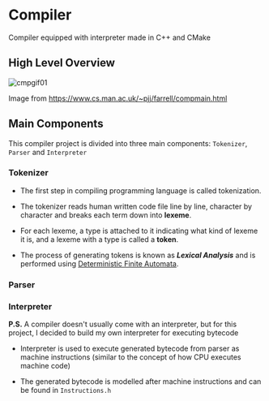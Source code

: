 # Compiler
Compiler equipped with interpreter made in C++ and CMake

## High Level Overview

![cmpgif01](https://user-images.githubusercontent.com/69248457/192213074-a8aaf576-a59c-4fd6-b7b1-925bf54c3a14.gif)

Image from https://www.cs.man.ac.uk/~pjj/farrell/compmain.html

## Main Components
This compiler project is divided into three main components: `Tokenizer`, `Parser` and `Interpreter`

### Tokenizer
- The first step in compiling programming language is called tokenization. 

- The tokenizer reads human written code file line by line, character by character and breaks each term down into **lexeme**. 

- For each lexeme, a type is attached to it indicating what kind of lexeme it is, and a lexeme with a type is called a **token**.

- The process of generating tokens is known as ***Lexical Analysis*** and is performed using [Deterministic Finite Automata](https://en.wikipedia.org/wiki/Deterministic_finite_automaton).

### Parser

### Interpreter
**P.S.** A compiler doesn't usually come with an interpreter, but for this project, I decided to build my own interpreter for executing bytecode
- Interpreter is used to execute generated bytecode from parser as machine instructions (similar to the concept of how CPU executes machine code)

- The generated bytecode is modelled after machine instructions and can be found in `Instructions.h`
  
    
 
  

